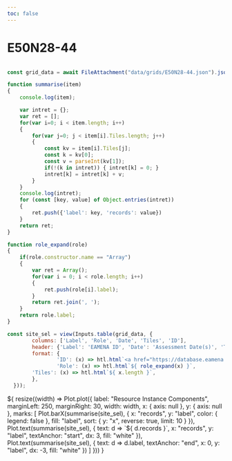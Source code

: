 ```yaml
---
toc: false
---
```

# E50N28-44

```js

const grid_data = await FileAttachment("data/grids/E50N28-44.json").json();

function summarise(item)
{
	console.log(item);

	var intret = {};
	var ret = [];
	for(var i=0; i < item.length; i++)
	{
		for(var j=0; j < item[i].Tiles.length; j++)
		{
			const kv = item[i].Tiles[j];
			const k = kv[0];
			const v = parseInt(kv[1]);
			if(!(k in intret)) { intret[k] = 0; }
			intret[k] = intret[k] + v;
		}
	}
	console.log(intret);
	for (const [key, value] of Object.entries(intret))
	{
		ret.push({'label': key, 'records': value})
	}
	return ret;
}

function role_expand(role)
{
	if(role.constructor.name == "Array")
	{
		var ret = Array();
		for(var i = 0; i < role.length; i++)
		{
			ret.push(role[i].label);
		}
		return ret.join(', ');
	}
	return role.label;
}

const site_sel = view(Inputs.table(grid_data, {
        columns: ['Label', 'Role', 'Date', 'Tiles', 'ID'],
        header: {'Label': 'EAMENA ID', 'Date': 'Assessment Date(s)', 'Tiles': 'Assessments', 'ID': ''},
        format: {
                'ID': (x) => htl.html`<a href="https://database.eamena.org/report/${ x }">EAMENA Link</a>`,
                'Role': (x) => htl.html`${ role_expand(x) }`,
		'Tiles': (x) => htl.html`${ x.length }`,
        },
  }));

```

  <div class="card">${
    resize((width) => Plot.plot({
        label: "Resource Instance Components",
        marginLeft: 250,
        marginRight: 30,
        width: width,
        x: { axis: null },
        y: { axis: null },
        marks: [
                Plot.barX(summarise(site_sel), {
                        x: "records",
                        y: "label",
                        color: { legend: false },
                        fill: "label",
                        sort: { y: "x", reverse: true, limit: 10 }
                }),
                Plot.text(summarise(site_sel), {
                        text: d => `${ d.records }`,
                        x: "records",
                        y: "label",
                        textAnchor: "start",
                        dx: 3,
                        fill: "white"
                }),
                Plot.text(summarise(site_sel), {
                        text: d => d.label,
                        textAnchor: "end",
                        x: 0,
                        y: "label",
                        dx: -3,
                        fill: "white"
                })
        ]
    }))
  }</div>
